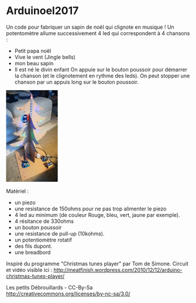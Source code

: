 # Arduinoel2017

Un code pour fabriquer un sapin de noël qui clignote en musique !
Un potentomètre allume successivement 4 led qui correspondent à 4 chansons :
- Petit papa noël
- Vive le vent (Jingle bells)
- mon beau sapin
- Il est né le divin enfant
On appuie sur le bouton poussoir pour démarrer la chanson (et le clignotement en rythme des leds). On peut stopper une chanson par un appuis long sur le bouton poussoir.

![Photo du roi des forêts](/images/arduinoel.gif)

Matériel :
- un piezo
- une resistance de 150ohms pour ne pas trop alimenter le piezo
- 4 led au minimum (de couleur Rouge, bleu, vert, jaune par exemple).
- 4 résitance de 330ohms
- un bouton poussoir
- une resistance de pull-up (10kohms).
- un potentiomètre rotatif
- des fils dupont.
- une breadbord

Inspiré du programme "Christmas tunes player" par Tom de Simone.
Circuit et vidéo visible ici : http://meatfinish.wordpress.com/2010/12/12/arduino-christmas-tunes-player/

Les petits Débrouillards - CC-By-Sa http://creativecommons.org/licenses/by-nc-sa/3.0/

